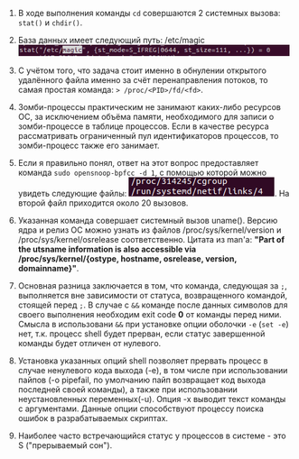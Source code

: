 1. В ходе выполнения команды ```cd``` совершаются 2 системных вызова: ```stat()``` и ```chdir()```.

2. База данных имеет следующий путь: /etc/magic
![](screenshots/file_command_db.png)

3. С учётом того, что задача стоит именно в обнулении открытого удалённого файла именно за счёт перенаправления потоков, то самая простая команда: ```> /proc/<PID>/fd/<fd>```.

4. Зомби-процессы практическим не занимают каких-либо ресурсов ОС, за исключением объёма памяти, необходимого для записи о зомби-процессе в таблице процессов. Если в качестве ресурса рассматривать ограниченный пул идентификаторов процессов, то зомби-процесс также его занимает.

5. Если я правильно понял, ответ на этот вопрос предоставляет команда ```sudo opensnoop-bpfcc -d 1```, с помощью которой можно увидеть следующие файлы:
![](screenshots/opensnoop.png). На второй файл приходится около 20 вызовов.

6. Указанная команда совершает системный вызов uname(). Версию ядра и релиз ОС можно узнать из файлов /proc/sys/kernel/version и /proc/sys/kernel/osrelease соответственно. Цитата из man'a: **"Part of the utsname information is also accessible via /proc/sys/kernel/{ostype, hostname, osrelease, version, domainname}"**.

7. Основная разница заключается в том, что команда, следующая за ```;```, выполняется вне зависимости от статуса, возвращенного командой, стоящей перед ```;```. В случае с ```&&``` команде после данных символов для своего выполнения необходим exit code **0** от команды перед ними. Смысла в использовани ```&&``` при установке опции оболочки ```-e``` (```set -e```) нет, т.к. процесс shell будет прерван, если статус завершенной команды будет отличен от нулевого.

8. Установка указанных опций shell позволяет прервать процесс в случае ненулевого кода выхода (-e), в том числе при использовании пайпов (-o pipefail, по умолчанию пайп возвращает код выхода последней своей команды), а также при использовании неустановленных переменных(-u). Опция -x выводит текст команды с аргументами. Данные опции способствуют процессу поиска ошибок в разрабатываемых скриптах.

9. Наиболее часто встречающийся статус у процессов в системе - это S ("прерываемый сон").
